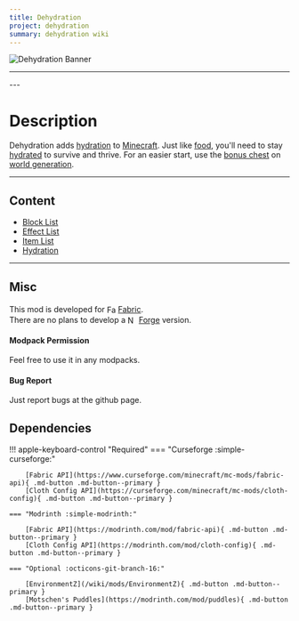 ```yaml
---
title: Dehydration
project: dehydration
summary: dehydration wiki
---
```

<script src="/wiki/javascripts/data.js"></script>
<script src="/wiki/javascripts/sidebar.js" id="dehydration"></script>

![Dehydration Banner](/wiki/assets/general/banner/dehydrationbanner.png)

---
<div id="showcase-gallery" modid="dehydration" image_1="dehydration_image_1" image_2="dehydration_image_2" image_3="dehydration_image_3"></div>
<script src="/wiki/javascripts/showcase.js"></script>
---

# Description
Dehydration adds [hydration](/wiki/mods/Dehydration/Mechanic/index) to [Minecraft](https://www.minecraft.net/en-us). Just like [food](https://minecraft.wiki/w/Food), you'll need to stay [hydrated](/wiki/mods/Dehydration/Mechanic/index) to survive and thrive.
For an easier start, use the [bonus chest](https://minecraft.wiki/w/Bonus_Chest) on [world generation](https://minecraft.wiki/w/Seed_(level_generation)).  

---
## Content
- [Block List](/wiki/mods/Dehydration/Blocks/#list-of-blocks)
- [Effect List](/wiki/mods/Dehydration/Effects/#list-of-effects)
- [Item List](/wiki/mods/Dehydration/Items/#list-of-items)
- [Hydration](/wiki/mods/Dehydration/Mechanic/)
  
---
## Misc
This mod is developed for <img src="https://fabricmc.net/assets/logo.png" alt="Fabric" width="16" height="16" style="position: relative; top: 3px;"> [Fabric](https://fabricmc.net/).  
There are no plans to develop a <img src="https://neoforged.net/img/authors/neoforged.png" alt="NeoForged" width="16" height="16" style="position: relative; top: 3px;"> [Forge](https://neoforged.net/) version.  

#### Modpack Permission
Feel free to use it in any modpacks.  

#### Bug Report
Just report bugs at the github page.  

## Dependencies

!!! apple-keyboard-control "Required"
    === "Curseforge :simple-curseforge:"

        [Fabric API](https://www.curseforge.com/minecraft/mc-mods/fabric-api){ .md-button .md-button--primary }
        [Cloth Config API](https://curseforge.com/minecraft/mc-mods/cloth-config){ .md-button .md-button--primary }

    === "Modrinth :simple-modrinth:"

        [Fabric API](https://modrinth.com/mod/fabric-api){ .md-button .md-button--primary }
        [Cloth Config API](https://modrinth.com/mod/cloth-config){ .md-button .md-button--primary }

    === "Optional :octicons-git-branch-16:"

        [EnvironmentZ](/wiki/mods/EnvironmentZ){ .md-button .md-button--primary }
        [Motschen's Puddles](https://modrinth.com/mod/puddles){ .md-button .md-button--primary }
